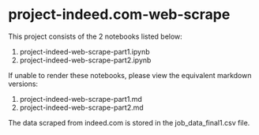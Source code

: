 # project-indeed.com-web-scrape

This project consists of the 2 notebooks listed below:
1. project-indeed-web-scrape-part1.ipynb
2. project-indeed-web-scrape-part2.ipynb

If unable to render these notebooks, please view the equivalent markdown versions:
1. project-indeed-web-scrape-part1.md
2. project-indeed-web-scrape-part2.md

The data scraped from indeed.com is stored in the job_data_final1.csv file.
